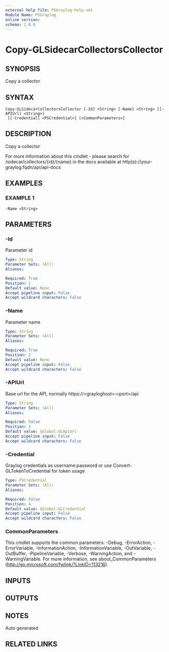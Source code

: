 ```yaml
---
external help file: PSGraylog-help.xml
Module Name: PSGraylog
online version:
schema: 2.0.0
---
```


# Copy-GLSidecarCollectorsCollector

## SYNOPSIS
Copy a collector

## SYNTAX

```
Copy-GLSidecarCollectorsCollector [-Id] <String> [-Name] <String> [[-APIUrl] <String>]
 [[-Credential] <PSCredential>] [<CommonParameters>]
```

## DESCRIPTION
Copy a collector


For more information about this cmdlet - please search for /sidecar/collectors/{id}/{name} in the docs available at http(s)://your-graylog.fqdn/api/api-docs

## EXAMPLES

### EXAMPLE 1
```
-Name <String>
```

## PARAMETERS

### -Id
Parameter id

```yaml
Type: String
Parameter Sets: (All)
Aliases:

Required: True
Position: 1
Default value: None
Accept pipeline input: False
Accept wildcard characters: False
```

### -Name
Parameter name

```yaml
Type: String
Parameter Sets: (All)
Aliases:

Required: True
Position: 2
Default value: None
Accept pipeline input: False
Accept wildcard characters: False
```

### -APIUrl
Base url for the API, normally https://\<grayloghost\>:\<port\>/api

```yaml
Type: String
Parameter Sets: (All)
Aliases:

Required: False
Position: 3
Default value: $Global:GLApiUrl
Accept pipeline input: False
Accept wildcard characters: False
```

### -Credential
Graylog credentials as username:password or use Convert-GLTokenToCredential for token usage

```yaml
Type: PSCredential
Parameter Sets: (All)
Aliases:

Required: False
Position: 4
Default value: $Global:GLCredential
Accept pipeline input: False
Accept wildcard characters: False
```

### CommonParameters
This cmdlet supports the common parameters: -Debug, -ErrorAction, -ErrorVariable, -InformationAction, -InformationVariable, -OutVariable, -OutBuffer, -PipelineVariable, -Verbose, -WarningAction, and -WarningVariable.
For more information, see about_CommonParameters (http://go.microsoft.com/fwlink/?LinkID=113216).

## INPUTS

## OUTPUTS

## NOTES
Auto generated

## RELATED LINKS
